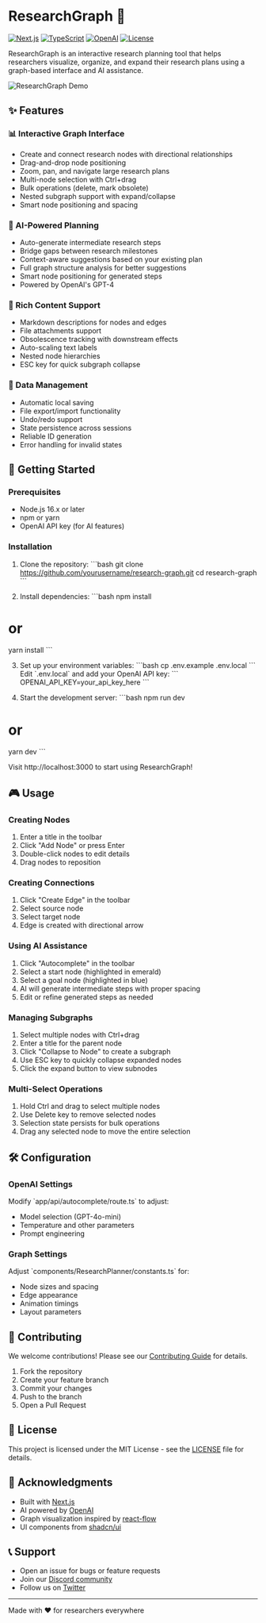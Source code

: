 # ResearchGraph 🔬

[![Next.js](https://img.shields.io/badge/Next.js-13.0-black)](https://nextjs.org/)
[![TypeScript](https://img.shields.io/badge/TypeScript-5.0-blue)](https://www.typescriptlang.org/)
[![OpenAI](https://img.shields.io/badge/OpenAI-GPT--4-green)](https://openai.com/)
[![License](https://img.shields.io/badge/license-MIT-blue.svg)](LICENSE)

ResearchGraph is an interactive research planning tool that helps researchers visualize, organize, and expand their research plans using a graph-based interface and AI assistance.

![ResearchGraph Demo](demo.gif)

## ✨ Features

### 📊 Interactive Graph Interface
- Create and connect research nodes with directional relationships
- Drag-and-drop node positioning
- Zoom, pan, and navigate large research plans
- Multi-node selection with Ctrl+drag
- Bulk operations (delete, mark obsolete)
- Nested subgraph support with expand/collapse
- Smart node positioning and spacing

### 🤖 AI-Powered Planning
- Auto-generate intermediate research steps
- Bridge gaps between research milestones
- Context-aware suggestions based on your existing plan
- Full graph structure analysis for better suggestions
- Smart node positioning for generated steps
- Powered by OpenAI's GPT-4

### 📝 Rich Content Support
- Markdown descriptions for nodes and edges
- File attachments support
- Obsolescence tracking with downstream effects
- Auto-scaling text labels
- Nested node hierarchies
- ESC key for quick subgraph collapse

### 💾 Data Management
- Automatic local saving
- File export/import functionality
- Undo/redo support
- State persistence across sessions
- Reliable ID generation
- Error handling for invalid states

## 🚀 Getting Started

### Prerequisites
- Node.js 16.x or later
- npm or yarn
- OpenAI API key (for AI features)

### Installation

1. Clone the repository:
\`\`\`bash
git clone https://github.com/yourusername/research-graph.git
cd research-graph
\`\`\`

2. Install dependencies:
\`\`\`bash
npm install
# or
yarn install
\`\`\`

3. Set up your environment variables:
\`\`\`bash
cp .env.example .env.local
\`\`\`
Edit \`.env.local\` and add your OpenAI API key:
\`\`\`
OPENAI_API_KEY=your_api_key_here
\`\`\`

4. Start the development server:
\`\`\`bash
npm run dev
# or
yarn dev
\`\`\`

Visit http://localhost:3000 to start using ResearchGraph!

## 🎮 Usage

### Creating Nodes
1. Enter a title in the toolbar
2. Click "Add Node" or press Enter
3. Double-click nodes to edit details
4. Drag nodes to reposition

### Creating Connections
1. Click "Create Edge" in the toolbar
2. Select source node
3. Select target node
4. Edge is created with directional arrow

### Using AI Assistance
1. Click "Autocomplete" in the toolbar
2. Select a start node (highlighted in emerald)
3. Select a goal node (highlighted in blue)
4. AI will generate intermediate steps with proper spacing
5. Edit or refine generated steps as needed

### Managing Subgraphs
1. Select multiple nodes with Ctrl+drag
2. Enter a title for the parent node
3. Click "Collapse to Node" to create a subgraph
4. Use ESC key to quickly collapse expanded nodes
5. Click the expand button to view subnodes

### Multi-Select Operations
1. Hold Ctrl and drag to select multiple nodes
2. Use Delete key to remove selected nodes
3. Selection state persists for bulk operations
4. Drag any selected node to move the entire selection

## 🛠 Configuration

### OpenAI Settings
Modify \`app/api/autocomplete/route.ts\` to adjust:
- Model selection (GPT-4o-mini)
- Temperature and other parameters
- Prompt engineering

### Graph Settings
Adjust \`components/ResearchPlanner/constants.ts\` for:
- Node sizes and spacing
- Edge appearance
- Animation timings
- Layout parameters

## 🤝 Contributing

We welcome contributions! Please see our [Contributing Guide](CONTRIBUTING.md) for details.

1. Fork the repository
2. Create your feature branch
3. Commit your changes
4. Push to the branch
5. Open a Pull Request

## 📄 License

This project is licensed under the MIT License - see the [LICENSE](LICENSE) file for details.

## 🙏 Acknowledgments

- Built with [Next.js](https://nextjs.org/)
- AI powered by [OpenAI](https://openai.com/)
- Graph visualization inspired by [react-flow](https://reactflow.dev/)
- UI components from [shadcn/ui](https://ui.shadcn.com/)

## 📞 Support

- Open an issue for bugs or feature requests
- Join our [Discord community](https://discord.gg/researchgraph)
- Follow us on [Twitter](https://twitter.com/researchgraph)

---

Made with ❤️ for researchers everywhere
